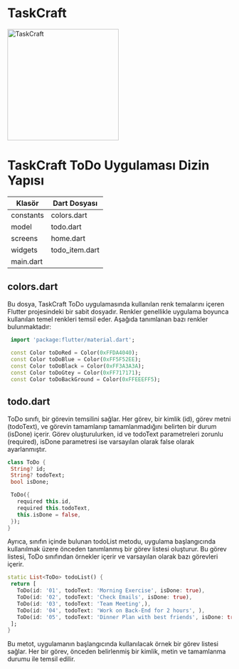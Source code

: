 # TaskCraft
<img src="https://github.com/YusufsKaygusuz/TaskCraft/assets/86704802/8fdde664-cd74-4dc1-91cb-016e7103320c" alt="TaskCraft" width="250"/>

# TaskCraft ToDo Uygulaması Dizin Yapısı

| Klasör       | Dart Dosyası         |
|--------------|----------------------|
| constants    | colors.dart          |
| model        | todo.dart            |
| screens      | home.dart            |
| widgets      | todo_item.dart       |
| main.dart                           |


<h2>colors.dart</h2>

Bu dosya, TaskCraft ToDo uygulamasında kullanılan renk temalarını içeren Flutter projesindeki bir sabit dosyadır. Renkler genellikle uygulama boyunca kullanılan temel renkleri temsil eder. Aşağıda tanımlanan bazı renkler bulunmaktadır:

 ```dart
  import 'package:flutter/material.dart';
  
  const Color toDoRed = Color(0xFFDA4040);
  const Color toDoBlue = Color(0xFF5F52EE);
  const Color toDoBlack = Color(0xFF3A3A3A);
  const Color toDoGtey = Color(0xFF717171);
  const Color toDoBackGround = Color(0xFFEEEFF5);
 ```

<h2>todo.dart</h2>
ToDo sınıfı, bir görevin temsilini sağlar. Her görev, bir kimlik (id), görev metni (todoText), ve görevin tamamlanıp tamamlanmadığını belirten bir durum (isDone) içerir. Görev oluşturulurken, id ve todoText parametreleri zorunlu (required), isDone parametresi ise varsayılan olarak false olarak ayarlanmıştır.

 ```dart
class ToDo {
  String? id;
  String? todoText;
  bool isDone;

  ToDo({
    required this.id,
    required this.todoText,
    this.isDone = false,
  });
}
 ```
Ayrıca, sınıfın içinde bulunan todoList metodu, uygulama başlangıcında kullanılmak üzere önceden tanımlanmış bir görev listesi oluşturur. Bu görev listesi, ToDo sınıfından örnekler içerir ve varsayılan olarak bazı görevleri içerir.

 ```dart
static List<ToDo> todoList() {
  return [
    ToDo(id: '01', todoText: 'Morning Exercise', isDone: true),
    ToDo(id: '02', todoText: 'Check Emails', isDone: true),
    ToDo(id: '03', todoText: 'Team Meeting',),
    ToDo(id: '04', todoText: 'Work on Back-End for 2 hours', ),
    ToDo(id: '05', todoText: 'Dinner Plan with best friends', isDone: true),
  ];
}
 ```
 Bu metot, uygulamanın başlangıcında kullanılacak örnek bir görev listesi sağlar. Her bir görev, önceden belirlenmiş bir kimlik, metin ve tamamlanma durumu ile temsil edilir.












